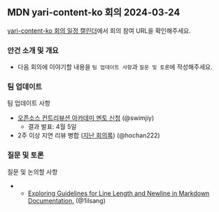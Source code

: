## MDN yari-content-ko 회의 2024-03-24

[yari-content-ko 회의 일정 캘린더](https://calendar.google.com/calendar/u/0/embed?src=e43bb879372391269af4ee800723136b5df9a7c01bba63f6f3798504ba6b94e7@group.calendar.google.com&ctz=Asia/Seoul)에서 회의 참여 URL을 확인해주세요.

### 안건 소개 및 개요

- 다음 회의에 이야기할 내용을 `팀 업데이트 사항`과 `질문 및 토론`에 작성해주세요.

### 팀 업데이트

팀 업데이트 사항

- [오픈소스 컨트리뷰션 아카데미 멘토 신청](https://www.oss.kr/notice/show/d277cc91-3e51-494c-b8cd-b04626196d7e) (@swimjiy)
  - 결과 발표: 4월 5일
- 2주 이상 지연 리뷰 병합 ([지난 회의록](https://docs.google.com/document/d/1sGWtB_C3phqR_SpbfNMMaMItK16_MHBpQZubLz57fbA/edit?usp=sharing)) (@hochan222)

### 질문 및 토론

질문 및 논의할 사항

- - [Exploring Guidelines for Line Length and Newline in Markdown Documentation.](https://github.com/orgs/mdn/discussions/655) (@1ilsang)
